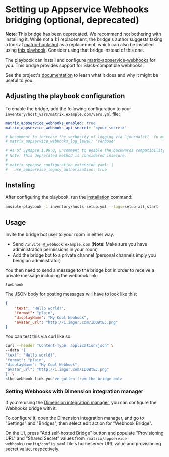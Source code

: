# Setting up Appservice Webhooks bridging (optional, deprecated)

**Note**: This bridge has been deprecated. We recommend not bothering with installing it. While not a 1:1 replacement, the bridge's author suggests taking a look at [matrix-hookshot](https://github.com/matrix-org/matrix-hookshot) as a replacement, which can also be installed using [this playbook](configuring-playbook-bridge-hookshot.md). Consider using that bridge instead of this one.

The playbook can install and configure [matrix-appservice-webhooks](https://github.com/turt2live/matrix-appservice-webhooks) for you. This bridge provides support for Slack-compatible webhooks.

See the project's [documentation](https://github.com/turt2live/matrix-appservice-webhooks/blob/master/README.md) to learn what it does and why it might be useful to you.

## Adjusting the playbook configuration

To enable the bridge, add the following configuration to your `inventory/host_vars/matrix.example.com/vars.yml` file:

```yaml
matrix_appservice_webhooks_enabled: true
matrix_appservice_webhooks_api_secret: '<your_secret>'

# Uncomment to increase the verbosity of logging via `journalctl -fu matrix-appservice-webhooks.service`
# matrix_appservice_webhooks_log_level: 'verbose'

# As of Synapse 1.90.0, uncomment to enable the backwards compatibility (https://matrix-org.github.io/synapse/latest/upgrade#upgrading-to-v1900) that this bridge needs.
# Note: This deprecated method is considered insecure.
#
# matrix_synapse_configuration_extension_yaml: |
#   use_appservice_legacy_authorization: true
```

## Installing

After configuring the playbook, run the [installation](installing.md) command:

<!-- NOTE: let this conservative command run (instead of install-all) to make it clear that failure of the command means something is clearly broken. -->
```sh
ansible-playbook -i inventory/hosts setup.yml --tags=setup-all,start
```

## Usage

Invite the bridge bot user to your room in either way.

- Send `/invite @_webhook:example.com` (**Note**: Make sure you have administration permissions in your room)
- Add the bridge bot to a private channel (personal channels imply you being an administrator)

You then need to send a message to the bridge bot in order to receive a private message including the webhook link:

```
!webhook
```

The JSON body for posting messages will have to look like this:

```json
{
    "text": "Hello world!",
    "format": "plain",
    "displayName": "My Cool Webhook",
    "avatar_url": "http://i.imgur.com/IDOBtEJ.png"
}
```

You can test this via curl like so:

```sh
curl --header "Content-Type: application/json" \
--data '{
"text": "Hello world!",
"format": "plain",
"displayName": "My Cool Webhook",
"avatar_url": "http://i.imgur.com/IDOBtEJ.png"
}' \
<the webhook link you've gotten from the bridge bot>
```

### Setting Webhooks with Dimension integration manager

If you're using the [Dimension integration manager](configuring-playbook-dimension.md), you can configure the Webhooks bridge with it.

To configure it, open the Dimension integration manager, and go to "Settings" and "Bridges", then select edit action for "Webhook Bridge".

On the UI, press "Add self-hosted Bridge" button and populate "Provisioning URL"  and "Shared Secret" values from `/matrix/appservice-webhooks/config/config.yaml` file's homeserver URL value and provisioning secret value, respectively.
